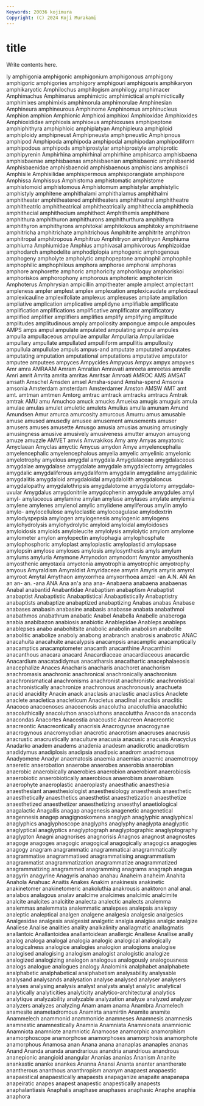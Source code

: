 ```yaml
---
Keywords: 20036 kojimura
Copyright: (C) 2024 Koji Murakami
---
```


# title

Write contents here.



ly amphigonia amphigonic amphigonium
amphigonous amphigony amphigoric amphigories amphigory amphigouri amphigouris amphikaryon amphikaryotic Amphilochus
amphilogism amphilogy amphimacer Amphimachus Amphimarus amphimictic amphimictical amphimictically amphimixes amphimixis
amphimorula amphimorulae Amphinesian Amphineura amphineurous Amphinome Amphinomus amphinucleus Amphion amphion
Amphionic Amphioxi amphioxi Amphioxidae Amphioxides Amphioxididae amphioxis amphioxus amphioxuses amphipeptone
amphiphithyra amphiphloic amphiplatyan Amphipleura amphiploid amphiploidy amphipneust Amphipneusta amphipneustic Amphipnous
amphipod Amphipoda amphipoda amphipodal amphipodan amphipodiform amphipodous amphipods amphiprostylar amphiprostyle
amphiprotic amphipyrenin Amphirhina amphirhinal amphirhine amphisarca amphisbaena amphisbaenae amphisbaenas amphisbaenian
amphisbaenic amphisbaenid Amphisbaenidae amphisbaenoid amphisbaenous amphiscians amphiscii Amphisile Amphisilidae amphispermous
amphisporangiate amphispore Amphissa Amphissus Amphistoma amphistomatic amphistome amphistomoid amphistomous Amphistomum
amphistylar amphistylic amphistyly amphitene amphithalami amphithalamus amphithalmi amphitheater amphitheatered amphitheaters
amphitheatral amphitheatre amphitheatric amphitheatrical amphitheatrically amphitheccia amphithecia amphithecial amphithecium amphithect
Amphithemis amphithere amphithura amphithuron amphithurons amphithurthura amphithyra amphithyron amphithyrons amphitokal
amphitokous amphitoky amphitriaene amphitricha amphitrichate amphitrichous Amphitrite amphitrite amphitron amphitropal
amphitropous Amphitruo Amphitryon amphitryon Amphiuma amphiuma Amphiumidae Amphius amphivasal amphivorous
Amphizoidae amphodarch amphodelite amphodiplopia amphogenic amphogenous amphogeny ampholyte ampholytic amphopeptone
amphophil amphophile amphophilic amphophilous amphora amphorae amphoral amphoras amphore amphorette
amphoric amphoricity amphoriloquy amphoriskoi amphoriskos amphorophony amphorous amphoteric amphotericin Amphoterus
Amphrysian ampicillin ampitheater ample amplect amplectant ampleness ampler amplest amplex
amplexation amplexicaudate amplexicaul amplexicauline amplexifoliate amplexus amplexuses ampliate ampliation ampliative
amplication amplicative amplidyne amplifiable amplificate amplification amplifications amplificative amplificator amplificatory
amplified amplifier amplifiers amplifies amplify amplifying amplitude amplitudes amplitudinous amply
ampollosity ampongue ampoule ampoules AMPS amps ampul ampulate ampulated ampulating
ampule ampules ampulla ampullaceous ampullae ampullar Ampullaria Ampullariidae ampullary ampullate
ampullated ampulliform ampullitis ampullosity ampullula ampullulae ampuls ampus-and amputate amputated
amputates amputating amputation amputational amputations amputative amputator amputee amputees ampyces
Ampycides Ampycus Ampyx ampyx ampyxes Amr amra AMRAAM Amram Amratian
Amravati amreeta amreetas amrelle Amri amrit Amrita amrita amritas Amritsar
Amroati AMROC AMS AMSAT amsath Amschel Amsden amsel Amsha-spand Amsha-spend
Amsonia amsonia Amsterdam amsterdam Amsterdamer Amston AMSW AMT amt amt.
amtman amtmen Amtorg amtrac amtrack amtracks amtracs Amtrak amtrak AMU
amu Amuchco amuck amucks Amueixa amugis amuguis amula amulae amulas
amulet amuletic amulets Amulius amulla amunam Amund Amundsen Amur amurca
amurcosity amurcous Amurru amus amusable amuse amused amusedly amusee amusement
amusements amuser amusers amuses amusette Amusgo amusia amusias amusing amusingly
amusingness amusive amusively amusiveness amutter amuyon amuyong amuze amuzzle AMVET
amvis Amvrakikos Amy amy Amyas amyatonic Amyclaean Amyclas amyctic Amycus
amydon Amye amyelencephalia amyelencephalic amyelencephalous amyelia amyelic amyelinic amyelonic amyelotrophy
amyelous amygdal amygdala Amygdalaceae amygdalaceous amygdalae amygdalase amygdalate amygdale amygdalectomy
amygdales amygdalic amygdaliferous amygdaliform amygdalin amygdaline amygdalinic amygdalitis amygdaloid amygdaloidal
amygdalolith amygdaloncus amygdalopathy amygdalothripsis amygdalotome amygdalotomy amygdalo-uvular Amygdalus amygdonitrile amygdophenin
amygdule amygdules amyl amyl- amylaceous amylamine amylan amylase amylases amylate
amylemia amylene amylenes amylenol amylic amylidene amyliferous amylin amylo amylo-
amylocellulose amyloclastic amylocoagulase amylodextrin amylodyspepsia amylogen amylogenesis amylogenic amylogens amylohydrolysis
amylohydrolytic amyloid amyloidal amyloidoses amyloidosis amyloids amyloleucite amylolysis amylolytic amylom
amylome amylometer amylon amylopectin amylophagia amylophosphate amylophosphoric amyloplast amyloplastic amyloplastid
amylopsase amylopsin amylose amyloses amylosis amylosynthesis amyls amylum amylums amyluria
Amymone Amynodon amynodont Amyntor amyosthenia amyosthenic amyotaxia amyotonia amyotrophia amyotrophic
amyotrophy amyous Amyraldism Amyraldist Amyridaceae amyrin Amyris amyris amyrol amyroot
Amytal Amythaon amyxorrhea amyxorrhoea amzel -an A.N. AN An an
an- an. -ana ANA Ana an'a ana ana- Anabaena anabaena
anabaenas Anabal anabantid Anabantidae Anabaptism anabaptism Anabaptist anabaptist Anabaptistic Anabaptistical
Anabaptistically Anabaptistry anabaptists anabaptize anabaptized anabaptizing Anabas anabas Anabase anabases
anabasin anabasine anabasis anabasse anabata anabathmoi anabathmos anabathrum anabatic Anabel
Anabella Anabelle anaberoga anabia anabibazon anabiosis anabiotic Anablepidae Anableps anableps
anablepses anabo anabohitsite anabolic anabolin anabolism anabolite anabolitic anabolize anaboly
anabong anabranch anabrosis anabrotic ANAC anacahuita anacahuite anacalypsis anacampsis anacamptic
anacamptically anacamptics anacamptometer anacanth anacanthine Anacanthini anacanthous anacara anacard Anacardiaceae
anacardiaceous anacardic Anacardium anacatadidymus anacatharsis anacathartic anacephalaeosis anacephalize Anaces Anacharis
anacharis anachoret anachorism anachromasis anachronic anachronical anachronically anachronism anachronismatical anachronisms
anachronist anachronistic anachronistical anachronistically anachronize anachronous anachronously anachueta anacid anacidity
Anacin anack anaclasis anaclastic anaclastics Anaclete anaclete anacletica anacleticum Anacletus
anaclinal anaclisis anaclitic Anacoco anacoenoses anacoenosis anacolutha anacoluthia anacoluthic anacoluthically
anacoluthon anacoluthons anacoluttha Anaconda anaconda anacondas Anacortes Anacostia anacoustic Anacreon
Anacreontic anacreontic Anacreontically anacrisis Anacrogynae anacrogynae anacrogynous anacromyodian anacrotic anacrotism
anacruses anacrusis anacrustic anacrustically anaculture anacusia anacusic anacusis Anacyclus Anadarko
anadem anadems anadenia anadesm anadicrotic anadicrotism anadidymus anadiplosis anadipsia anadipsic
anadrom anadromous Anadyomene Anadyr anaematosis anaemia anaemias anaemic anaemotropy anaeretic
anaerobation anaerobe anaerobes anaerobia anaerobian anaerobic anaerobically anaerobies anaerobion anaerobiont
anaerobiosis anaerobiotic anaerobiotically anaerobious anaerobism anaerobium anaerophyte anaeroplastic anaeroplasty anaesthatic
anaesthesia anaesthesiant anaesthesiologist anaesthesiology anaesthesis anaesthetic anaesthetically anaesthetics anaesthetist anaesthetization
anaesthetize anaesthetized anaesthetizer anaesthetizing anaesthyl anaetiological anagalactic Anagallis anagap anagenesis
anagenetic anagenetical anagennesis anagep anagignoskomena anaglyph anaglyphic anaglyphical anaglyphics anaglyphoscope
anaglyphs anaglyphy anaglypta anaglyptic anaglyptical anaglyptics anaglyptograph anaglyptographic anaglyptography anaglypton
Anagni anagnorises anagnorisis Anagnos anagnost anagnostes anagoge anagoges anagogic anagogical
anagogically anagogics anagogies anagogy anagram anagrammatic anagrammatical anagrammatically anagrammatise anagrammatised
anagrammatising anagrammatism anagrammatist anagrammatization anagrammatize anagrammatized anagrammatizing anagrammed anagramming anagrams
anagraph anagua anagyrin anagyrine Anagyris anahao anahau Anaheim anaheim Anahita
Anahola Anahuac Anaitis Anakes Anakim anakinesis anakinetic anakinetomer anakinetomeric anakoluthia
anakrousis anaktoron anal anal. analabos analagous analav analcime analcimes analcimic
analcimite analcite analcites analcitite analecta analectic analects analemma analemmas analemmata
analemmatic analepses analepsis analepsy analeptic analeptical analgen analgene analgesia analgesic
analgesics Analgesidae analgesis analgesist analgetic analgia analgias analgic analgize Analiese
Analise analities anality analkalinity anallagmatic anallagmatis anallantoic Anallantoidea anallantoidean anallergic
Anallese Anallise anally analog analoga analogal analogia analogic analogical analogically
analogicalness analogice analogies analogion analogions analogise analogised analogising analogism analogist
analogistic analogize analogized analogizing analogon analogous analogously analogousness analogs analogue
analogues analogy Analomink analphabet analphabete analphabetic analphabetical analphabetism analysability analysable
analysand analysands analysation analyse analysed analyser analysers analyses analysing analysis
analyst analysts analyt analytic analytical analytically analyticities analyticity analytico-architectural analytics
analytique analyzability analyzable analyzation analyze analyzed analyzer analyzers analyzes analyzing
Anam anam anama Anambra Anamelech anamesite anametadromous Anamirta anamirtin Anamite
anamite Anammelech anammonid anammonide anamneses Anamnesis anamnesis anamnestic anamnestically Anamnia
Anamniata Anamnionata anamnionic Anamniota anamniote anamniotic Anamoose anamorphic anamorphism anamorphoscope
anamorphose anamorphoses anamorphosis anamorphote anamorphous Anamosa anan Anana anana ananaplas
ananaples ananas Anand Ananda ananda anandrarious anandria anandrious anandrous ananepionic
anangioid anangular Ananias ananias Ananism Ananite anankastic ananke anankes Ananna
Anansi Ananta ananter anantherate anantherous ananthous ananthropism ananym anapaest anapaestic
anapaestical anapaestically anapaests anapaganize anapaite anapanapa anapeiratic anapes anapest anapestic
anapestically anapests anaphalantiasis Anaphalis anaphase anaphases anaphasic Anaphe anaphia anaphora
